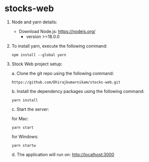 # stocks-web

1.  Node and yarn details:

    - Download Node.js: <https://nodejs.org/>
      - version >=18.0.0

2.  To install yarn, execute the following command:

        npm install --global yarn

3.  Stock Web project setup:

    a. Clone the git repo using the following command:

    ```
    https://github.com/Dhirajkumarnikam/stocks-web.git
    ```

    b. Install the dependency packages using the following command:

    ```
    yarn install
    ```

    c. Start the server:

    for Mac:

    ```
    yarn start
    ```

    for Windows:

    ```
    yarn startw
    ```

    d. The application will run on: <http://localhost:3000>
